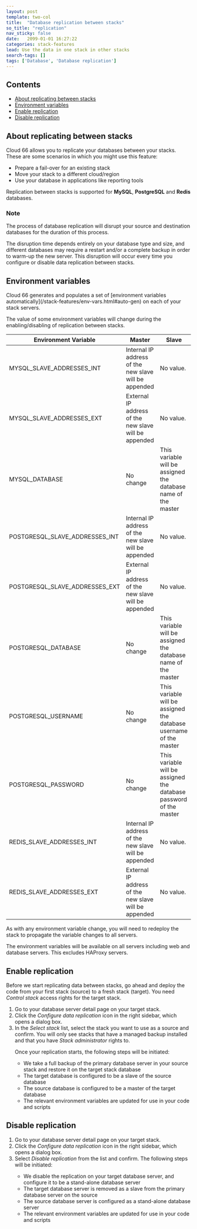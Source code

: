 ```yaml
---
layout: post
template: two-col
title:  "Database replication between stacks"
so_title: "replication"
nav_sticky: false
date:   2099-01-01 16:27:22
categories: stack-features
lead: Use the data in one stack in other stacks
search-tags: []
tags: ['Database', 'Database replication']
---
```


<h2>Contents</h2>
<ul class="page-toc">
	<li>
		<a href="#intro">About replicating between stacks</a>
	</li>
	<li>
		<a href="#env-vars">Environment variables</a>
	</li>
	<li>
		<a href="#setup">Enable replication</a>
	</li>
	<li>
		<a href="#disable-replication">Disable replication</a>
	</li>
</ul>

<h2 id="intro">About replicating between stacks</h2>

Cloud 66 allows you to replicate your databases between your stacks. These are some scenarios in which you might use this feature:

- Prepare a fail-over for an existing stack
- Move your stack to a different cloud/region
- Use your database in applications like reporting tools

Replication between stacks is supported for **MySQL**, **PostgreSQL** and **Redis** databases.

<div class="notice notice-danger">
	<h3>Note</h3>
	<p>The process of database replication will disrupt your source and destination databases for the duration of this process.</p>
</div>

The disruption time depends entirely on your database type and size, and different databases may require a restart and/or a complete backup in order to warm-up the new server. This disruption will occur every time you configure or disable data replication between stacks.

<h2 id="env-vars">Environment variables</h2>
Cloud 66 generates and populates a set of [environment variables automatically](/stack-features/env-vars.html#auto-gen) on each of your stack servers.

The value of some environment variables will change during the enabling/disabling of replication between stacks.

<table class='table table-bordered table-striped'>
	<thead>
		<tr>
			<th>Environment Variable</th>
			<th>Master</th>
			<th>Slave</th>
		</tr>
	</thead>
	<tbody>
		<tr>
			<td>MYSQL_SLAVE_ADDRESSES_INT</td>
			<td>Internal IP address of the new slave will be appended</td>
			<td>No value.</td>
		</tr>
		<tr>
			<td>MYSQL_SLAVE_ADDRESSES_EXT</td>
			<td>External IP address of the new slave will be appended</td>
			<td>No value.</td>
		</tr>
		<tr>
			<td>MYSQL_DATABASE</td>
			<td>No change</td>
			<td>This variable will be assigned the database name of the master</td>
		</tr>
		<tr>
			<td>POSTGRESQL_SLAVE_ADDRESSES_INT</td>
			<td>Internal IP address of the new slave will be appended</td>
			<td>No value.</td>
		</tr>
		<tr>
			<td>POSTGRESQL_SLAVE_ADDRESSES_EXT</td>
			<td>External IP address of the new slave will be appended</td>
			<td>No value.</td>
		</tr>
		<tr>
			<td>POSTGRESQL_DATABASE</td>
			<td>No change</td>
			<td>This variable will be assigned the database name of the master</td>
		</tr>
		<tr>
			<td>POSTGRESQL_USERNAME</td>
			<td>No change</td>
			<td>This variable will be assigned the database username of the master</td>
		</tr>
		<tr>
			<td>POSTGRESQL_PASSWORD</td>
			<td>No change</td>
			<td>This variable will be assigned the database password of the master</td>
		</tr>
		<tr>
			<td>REDIS_SLAVE_ADDRESSES_INT</td>
			<td>Internal IP address of the new slave will be appended</td>
			<td>No value.</td>
		</tr>
		<tr>
			<td>REDIS_SLAVE_ADDRESSES_EXT</td>
			<td>External IP address of the new slave will be appended</td>
			<td>No value.</td>
		</tr>
	</tbody>
</table>

As with any environment variable change, you will need to redeploy the stack to propagate the variable changes to all servers.

The environment variables will be available on all servers including web and database servers. This excludes HAProxy servers.

<h2 id="setup">Enable replication</h2>

Before we start replicating data between stacks, go ahead and deploy the code from your first stack (source) to a fresh stack (target). You need _Control stack_ access rights for the target stack.

<ol>
<li>Go to your database server detail page on your target stack.</li>
<li>Click the <i>Configure data replication</i> icon in the right sidebar, which opens a dialog box.</li>
<li>In the <i>Select stack</i> list, select the stack you want to use as a source and confirm. You will only see stacks that have a managed backup installed and that you have <i>Stack administrator</i> rights to.</li>

Once your replication starts, the following steps will be initiated:<br/>

<ul style="margin-bottom:0em">
<li>We take a full backup of the primary database server in your source stack and restore it on the target stack database</li>
<li>The target database is configured to be a slave of the source database</li>
<li>The source database is configured to be a master of the target database</li>
<li>The relevant environment variables are updated for use in your code and scripts</li>
</ul>
</ol>

<h2 id="disable-replication">Disable replication</h2>
<ol>
<li>Go to your database server detail page on your target stack.</li>
<li>Click the <i>Configure data replication</i> icon in the right sidebar, which opens a dialog box.</li>
<li>Select <i>Disable replication</i> from the list and confirm. The following steps will be initiated:</li>

<ul style="margin-bottom:0em">
<li>We disable the replication on your target database server, and configure it to be a stand-alone database server</li>
<li>The target database server is removed as a slave from the primary database server on the source</li>
<li>The source database server is configured as a stand-alone database server</li>
<li>The relevant environment variables are updated for use in your code and scripts</li>
</ul>
</ol>